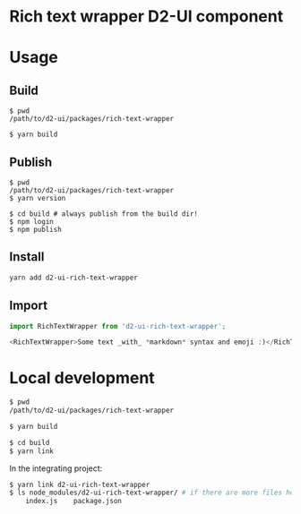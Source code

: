 # Rich text wrapper D2-UI component

# Usage

## Build

```
$ pwd
/path/to/d2-ui/packages/rich-text-wrapper

$ yarn build
```

## Publish

```
$ pwd
/path/to/d2-ui/packages/rich-text-wrapper
$ yarn version

$ cd build # always publish from the build dir!
$ npm login
$ npm publish
```

## Install

```sh
yarn add d2-ui-rich-text-wrapper
```

## Import

```js
import RichTextWrapper from 'd2-ui-rich-text-wrapper';

<RichTextWrapper>Some text _with_ *markdown* syntax and emoji :)</RichTextWrapper>;
```

# Local development

```sh
$ pwd
/path/to/d2-ui/packages/rich-text-wrapper

$ yarn build

$ cd build
$ yarn link
```

In the integrating project:

```sh
$ yarn link d2-ui-rich-text-wrapper
$ ls node_modules/d2-ui-rich-text-wrapper/ # if there are more files here than below you did not link from the build dir!
    index.js    package.json
```
